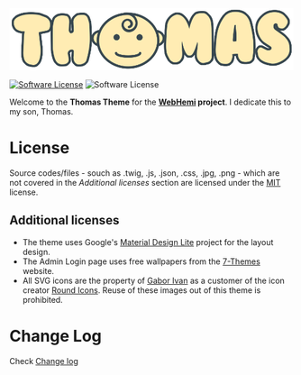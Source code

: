 ![Thomas Blog](static/img/logo.png)

[![Software License](https://img.shields.io/badge/license-MIT-brightgreen.svg?style=flat-square)](LICENSE)
![Software License](https://img.shields.io/badge/Version-0.0.5-blue.svg?style=flat-square)

Welcome to the **Thomas Theme** for the **[WebHemi](https://github.com/Gixx/WebHemi) project**. I dedicate this to my son, Thomas. 

# License #
Source codes/files - souch as .twig, .js, .json, .css, .jpg, .png - which are not covered in the _Additional licenses_ section are licensed under the [MIT](LICENSE) license. 

## Additional licenses ##

* The theme uses Google's [Material Design Lite](https://getmdl.io) project for the layout design.
* The Admin Login page uses free wallpapers from the [7-Themes](http://7-themes.com) website.
* All SVG icons are the property of [Gabor Ivan](https://github.com/Gixx) as a customer of the icon creator [Round Icons](https://roundicons.com/usage-license/). Reuse of these images out of this theme is prohibited. 

# Change Log #
Check [Change log](CHANGELOG.md)
